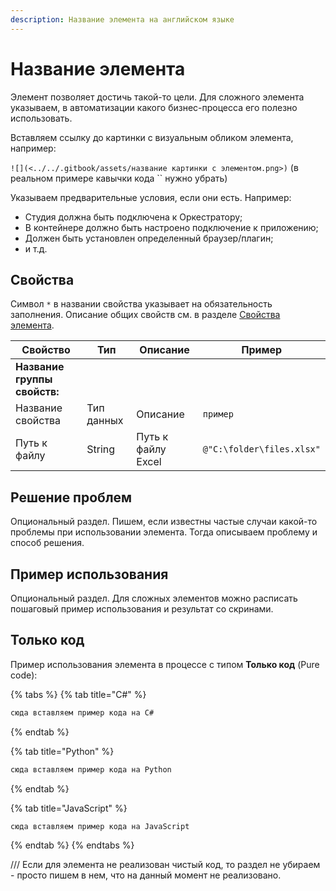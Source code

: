 ```yaml
---
description: Название элемента на английском языке
---
```


# Название элемента

Элемент позволяет достичь такой-то цели. Для сложного элемента указываем, в автоматизации какого бизнес-процесса его полезно использовать. 

Вставляем ссылку до картинки с визуальным обликом элемента, например:   

`![](<../../.gitbook/assets/название картинки с элементом.png>)`  (в реальном примере кавычки кода `` нужно убрать)


Указываем предварительные условия, если они есть. Например:
* Студия должна быть подключена к Оркестратору;
* В контейнере должно быть настроено подключение к приложению;
* Должен быть установлен определенный браузер/плагин;
* и т.д.


## Свойства
Символ `*` в названии свойства указывает на обязательность заполнения. Описание общих свойств см. в разделе [Свойства элемента](https://docs.primo-rpa.ru/primo-rpa/primo-studio/process/elements#svoistva-elementa).

| Свойство     | Тип    | Описание                                  | Пример          |
| ------------ | ------ | ----------------------------------------- | --------------- |
| **Название группы свойств:** | | | |
| Название свойства | Тип данных | Описание | `пример` |
| Путь к файлу      | String | Путь к файлу Excel | `@"C:\folder\files.xlsx"` |



## Решение проблем
Опциональный раздел. Пишем, если известны частые случаи какой-то проблемы при использовании элемента. Тогда описываем проблему и способ решения.


## Пример использования

Опциональный раздел. Для сложных элементов можно расписать пошаговый пример использования и результат со скринами.


## Только код

Пример использования элемента в процессе с типом **Только код** (Pure code):

{% tabs %}
{% tab title="C#" %}
```csharp
сюда вставляем пример кода на C#
```
{% endtab %}

{% tab title="Python" %}
```python
сюда вставляем пример кода на Python
```
{% endtab %}

{% tab title="JavaScript" %}
```javascript
сюда вставляем пример кода на JavaScript
```
{% endtab %}
{% endtabs %}


/// Если для элемента не реализован чистый код, то раздел не убираем - просто пишем в нем, что на данный момент не реализовано.
